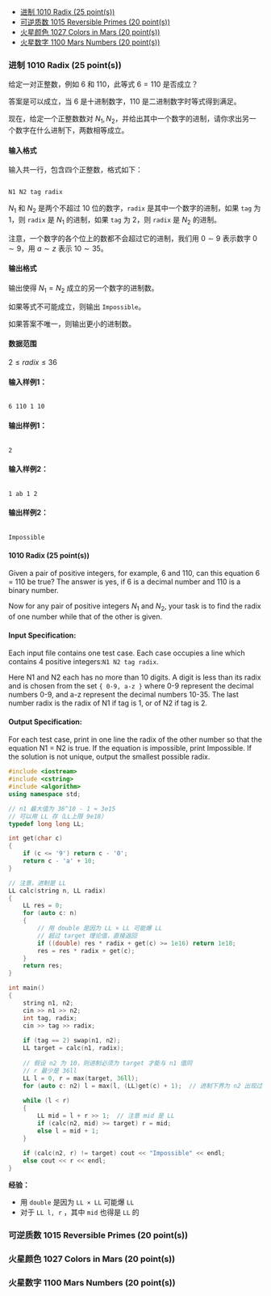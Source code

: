 
<!-- @import "[TOC]" {cmd="toc" depthFrom=3 depthTo=3 orderedList=false} -->

<!-- code_chunk_output -->

- [进制 1010 Radix (25 point(s))](#进制-1010-radix-25-points)
- [可逆质数 1015 Reversible Primes (20 point(s))](#可逆质数-1015-reversible-primes-20-points)
- [火星颜色 1027 Colors in Mars (20 point(s))](#火星颜色-1027-colors-in-mars-20-points)
- [火星数字 1100 Mars Numbers (20 point(s))](#火星数字-1100-mars-numbers-20-points)

<!-- /code_chunk_output -->

### 进制 1010 Radix (25 point(s))

给定一对正整数，例如 $6$ 和 $110$，此等式 $6 = 110$ 是否成立？

答案是可以成立，当 $6$ 是十进制数字，$110$ 是二进制数字时等式得到满足。

现在，给定一个正整数数对 $N_1,N_2$，并给出其中一个数字的进制，请你求出另一个数字在什么进制下，两数相等成立。

<h4>输入格式</h4>

<p>输入共一行，包含四个正整数，格式如下：</p>

<pre><code>
N1 N2 tag radix
</code></pre>

$N_1$ 和 $N_2$ 是两个不超过 $10$ 位的数字，<code>radix</code> 是其中一个数字的进制，如果 <code>tag</code> 为 $1$，则 <code>radix</code> 是 $N_1$ 的进制，如果 <code>tag</code> 为 $2$，则 <code>radix</code> 是 $N_2$ 的进制。

注意，一个数字的各个位上的数都不会超过它的进制，我们用 $0 \sim 9$ 表示数字 $0 \sim 9$，用 $a \sim z$ 表示 $10 \sim 35$。

<h4>输出格式</h4>

输出使得 $N_1 = N_2$ 成立的另一个数字的进制数。

<p>如果等式不可能成立，则输出 <code>Impossible</code>。</p>

<p>如果答案不唯一，则输出更小的进制数。</p>

<h4>数据范围</h4>

$2 \le radix \le 36$

<h4>输入样例1：</h4>

<pre><code>
6 110 1 10
</code></pre>

<h4>输出样例1：</h4>

<pre><code>
2
</code></pre>

<h4>输入样例2：</h4>

<pre><code>
1 ab 1 2
</code></pre>

<h4>输出样例2：</h4>

<pre><code>
Impossible
</code></pre>

#### 1010 Radix (25 point(s))
Given a pair of positive integers, for example, 6 and 110, can this equation 6 = 110 be true? The answer is yes, if 6 is a decimal number and 110 is a binary number.

Now for any pair of positive integers $N_1$ and $N_2$, your task is to find the radix of one number while that of the other is given.

#### Input Specification:
Each input file contains one test case. Each case occupies a line which contains 4 positive integers:`N1 N2 tag radix`.

Here N1 and N2 each has no more than 10 digits. A digit is less than its radix and is chosen from the set `{ 0-9, a-z }` where 0-9 represent the decimal numbers 0-9, and a-z represent the decimal numbers 10-35. The last number radix is the radix of N1 if tag is 1, or of N2 if tag is 2.

#### Output Specification:
For each test case, print in one line the radix of the other number so that the equation N1 = N2 is true. If the equation is impossible, print Impossible. If the solution is not unique, output the smallest possible radix.

```cpp
#include <iostream>
#include <cstring>
#include <algorithm>
using namespace std;

// n1 最大值为 36^10 - 1 ≈ 3e15
// 可以用 LL 存（LL上限 9e18）
typedef long long LL;

int get(char c)
{
    if (c <= '9') return c - '0';
    return c - 'a' + 10;
}

// 注意，进制是 LL
LL calc(string n, LL radix)
{
    LL res = 0;
    for (auto c: n)
    {
        // 用 double 是因为 LL × LL 可能爆 LL
        // 超过 target 理论值，直接返回
        if ((double) res * radix + get(c) >= 1e16) return 1e18;
        res = res * radix + get(c);
    }
    return res;
}

int main()
{
    string n1, n2;
    cin >> n1 >> n2;
    int tag, radix;
    cin >> tag >> radix;
    
    if (tag == 2) swap(n1, n2);
    LL target = calc(n1, radix);
    
    // 假设 n2 为 10，则进制必须为 target 才能与 n1 值同
    // r 最少是 36ll
    LL l = 0, r = max(target, 36ll);
    for (auto c: n2) l = max(l, (LL)get(c) + 1);  // 进制下界为 n2 出现过的最大字符+1
    
    while (l < r)
    {
        LL mid = l + r >> 1;  // 注意 mid 是 LL
        if (calc(n2, mid) >= target) r = mid;
        else l = mid + 1;
    }
    
    if (calc(n2, r) != target) cout << "Impossible" << endl;
    else cout << r << endl;
}
```

**经验：**
- 用 `double` 是因为 `LL × LL` 可能爆 `LL`
- 对于 `LL l, r` ，其中 `mid` 也得是 `LL` 的

### 可逆质数 1015 Reversible Primes (20 point(s))

### 火星颜色 1027 Colors in Mars (20 point(s))

### 火星数字 1100 Mars Numbers (20 point(s))

